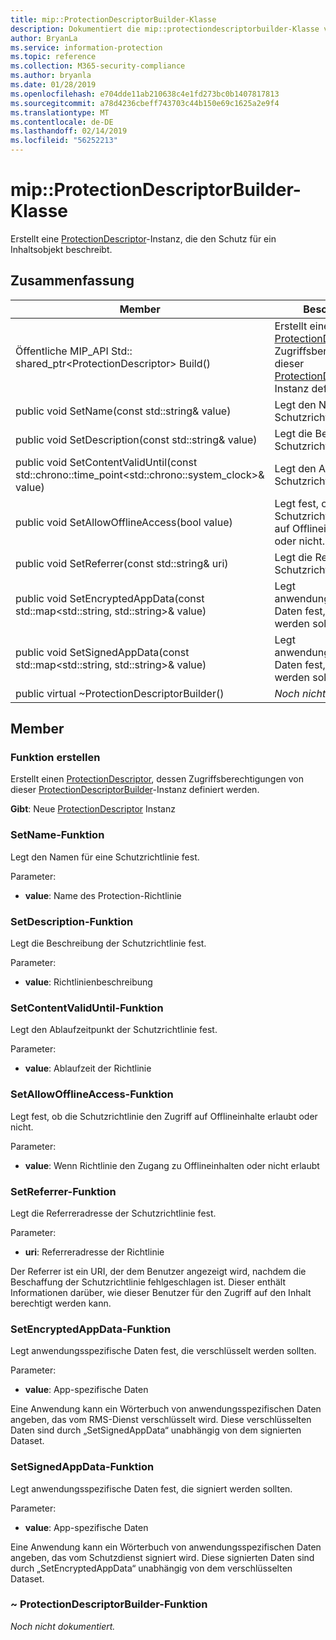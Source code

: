 ```yaml
---
title: mip::ProtectionDescriptorBuilder-Klasse
description: Dokumentiert die mip::protectiondescriptorbuilder-Klasse von der Microsoft Information Protection (MIP) SDK.
author: BryanLa
ms.service: information-protection
ms.topic: reference
ms.collection: M365-security-compliance
ms.author: bryanla
ms.date: 01/28/2019
ms.openlocfilehash: e704dde11ab210638c4e1fd273bc0b1407817813
ms.sourcegitcommit: a78d4236cbeff743703c44b150e69c1625a2e9f4
ms.translationtype: MT
ms.contentlocale: de-DE
ms.lasthandoff: 02/14/2019
ms.locfileid: "56252213"
---
```

# <a name="class-mipprotectiondescriptorbuilder"></a>mip::ProtectionDescriptorBuilder-Klasse 
Erstellt eine [ProtectionDescriptor](class_mip_protectiondescriptor.md)-Instanz, die den Schutz für ein Inhaltsobjekt beschreibt.
  
## <a name="summary"></a>Zusammenfassung
 Member                        | Beschreibungen                                
--------------------------------|---------------------------------------------
Öffentliche MIP_API Std:: shared_ptr\<ProtectionDescriptor\> Build()  |  Erstellt einen [ProtectionDescriptor](class_mip_protectiondescriptor.md), dessen Zugriffsberechtigungen von dieser [ProtectionDescriptorBuilder](class_mip_protectiondescriptorbuilder.md)-Instanz definiert werden.
public void SetName(const std::string& value)  |  Legt den Namen für eine Schutzrichtlinie fest.
public void SetDescription(const std::string& value)  |  Legt die Beschreibung der Schutzrichtlinie fest.
public void SetContentValidUntil(const std::chrono::time_point\<std::chrono::system_clock\>& value)  |  Legt den Ablaufzeitpunkt der Schutzrichtlinie fest.
public void SetAllowOfflineAccess(bool value)  |  Legt fest, ob die Schutzrichtlinie den Zugriff auf Offlineinhalte erlaubt oder nicht.
public void SetReferrer(const std::string& uri)  |  Legt die Referreradresse der Schutzrichtlinie fest.
public void SetEncryptedAppData(const std::map\<std::string, std::string\>& value)  |  Legt anwendungsspezifische Daten fest, die verschlüsselt werden sollten.
public void SetSignedAppData(const std::map\<std::string, std::string\>& value)  |  Legt anwendungsspezifische Daten fest, die signiert werden sollten.
public virtual ~ProtectionDescriptorBuilder()  | _Noch nicht dokumentiert._
  
## <a name="members"></a>Member
  
### <a name="build-function"></a>Funktion erstellen
Erstellt einen [ProtectionDescriptor](class_mip_protectiondescriptor.md), dessen Zugriffsberechtigungen von dieser [ProtectionDescriptorBuilder](class_mip_protectiondescriptorbuilder.md)-Instanz definiert werden.

  
**Gibt**: Neue [ProtectionDescriptor](class_mip_protectiondescriptor.md) Instanz
  
### <a name="setname-function"></a>SetName-Funktion
Legt den Namen für eine Schutzrichtlinie fest.

Parameter:  
* **value**: Name des Protection-Richtlinie


  
### <a name="setdescription-function"></a>SetDescription-Funktion
Legt die Beschreibung der Schutzrichtlinie fest.

Parameter:  
* **value**: Richtlinienbeschreibung


  
### <a name="setcontentvaliduntil-function"></a>SetContentValidUntil-Funktion
Legt den Ablaufzeitpunkt der Schutzrichtlinie fest.

Parameter:  
* **value**: Ablaufzeit der Richtlinie


  
### <a name="setallowofflineaccess-function"></a>SetAllowOfflineAccess-Funktion
Legt fest, ob die Schutzrichtlinie den Zugriff auf Offlineinhalte erlaubt oder nicht.

Parameter:  
* **value**: Wenn Richtlinie den Zugang zu Offlineinhalten oder nicht erlaubt


  
### <a name="setreferrer-function"></a>SetReferrer-Funktion
Legt die Referreradresse der Schutzrichtlinie fest.

Parameter:  
* **uri**: Referreradresse der Richtlinie


Der Referrer ist ein URI, der dem Benutzer angezeigt wird, nachdem die Beschaffung der Schutzrichtlinie fehlgeschlagen ist. Dieser enthält Informationen darüber, wie dieser Benutzer für den Zugriff auf den Inhalt berechtigt werden kann.
  
### <a name="setencryptedappdata-function"></a>SetEncryptedAppData-Funktion
Legt anwendungsspezifische Daten fest, die verschlüsselt werden sollten.

Parameter:  
* **value**: App-spezifische Daten


Eine Anwendung kann ein Wörterbuch von anwendungsspezifischen Daten angeben, das vom RMS-Dienst verschlüsselt wird. Diese verschlüsselten Daten sind durch „SetSignedAppData“ unabhängig von dem signierten Dataset.
  
### <a name="setsignedappdata-function"></a>SetSignedAppData-Funktion
Legt anwendungsspezifische Daten fest, die signiert werden sollten.

Parameter:  
* **value**: App-spezifische Daten


Eine Anwendung kann ein Wörterbuch von anwendungsspezifischen Daten angeben, das vom Schutzdienst signiert wird. Diese signierten Daten sind durch „SetEncryptedAppData“ unabhängig von dem verschlüsselten Dataset.
  
### <a name="protectiondescriptorbuilder-function"></a>~ ProtectionDescriptorBuilder-Funktion
_Noch nicht dokumentiert._
